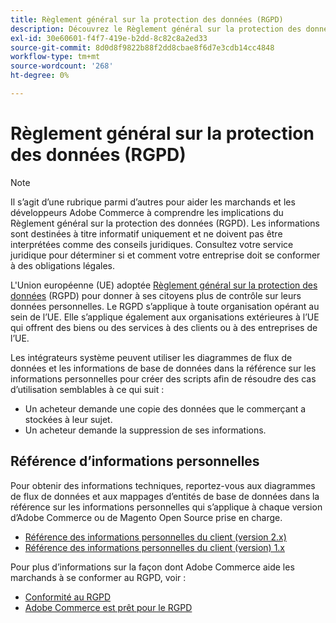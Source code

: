 ```yaml
---
title: Règlement général sur la protection des données (RGPD)
description: Découvrez le Règlement général sur la protection des données (RGPD), qui est une législation qui réglemente la protection des données et la confidentialité pour tous les individus de l’Union européenne et de l’Espace économique européen.
exl-id: 30e60601-f4f7-419e-b2dd-8c82c8a2ed33
source-git-commit: 8d0d8f9822b88f2dd8cbae8f6d7e3cdb14cc4848
workflow-type: tm+mt
source-wordcount: '268'
ht-degree: 0%

---
```


# Règlement général sur la protection des données (RGPD)

>[!NOTE]
>
>Il s’agit d’une rubrique parmi d’autres pour aider les marchands et les développeurs Adobe Commerce à comprendre les implications du Règlement général sur la protection des données (RGPD). Les informations sont destinées à titre informatif uniquement et ne doivent pas être interprétées comme des conseils juridiques. Consultez votre service juridique pour déterminer si et comment votre entreprise doit se conformer à des obligations légales.

L&#39;Union européenne (UE) adoptée [Règlement général sur la protection des données](https://ec.europa.eu/info/law/law-topic/data-protection_en) (RGPD) pour donner à ses citoyens plus de contrôle sur leurs données personnelles. Le RGPD s’applique à toute organisation opérant au sein de l’UE. Elle s’applique également aux organisations extérieures à l’UE qui offrent des biens ou des services à des clients ou à des entreprises de l’UE.

Les intégrateurs système peuvent utiliser les diagrammes de flux de données et les informations de base de données dans la référence sur les informations personnelles pour créer des scripts afin de résoudre des cas d’utilisation semblables à ce qui suit :

- Un acheteur demande une copie des données que le commerçant a stockées à leur sujet.
- Un acheteur demande la suppression de ses informations.

## Référence d’informations personnelles

Pour obtenir des informations techniques, reportez-vous aux diagrammes de flux de données et aux mappages d’entités de base de données dans la référence sur les informations personnelles qui s’applique à chaque version d’Adobe Commerce ou de Magento Open Source prise en charge.

- [Référence des informations personnelles du client (version 2.x)](data-m2.md)
- [Référence des informations personnelles du client (version) 1.x](data-m1.md)

Pour plus d’informations sur la façon dont Adobe Commerce aide les marchands à se conformer au RGPD, voir :

- [Conformité au RGPD](https://experienceleague.adobe.com/docs/commerce-admin/start/compliance/privacy/compliance-gdpr.html)
- [Adobe Commerce est prêt pour le RGPD](https://business.adobe.com/privacy/general-data-protection-regulation.html)
